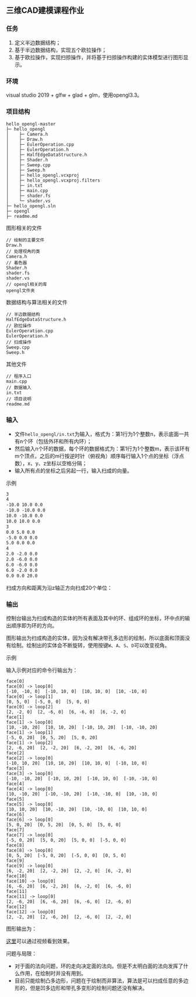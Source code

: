 ## 三维CAD建模课程作业  

### 任务  

1. 定义半边数据结构；  
2. 基于半边数据结构，实现五个欧拉操作；  
3. 基于欧拉操作，实现扫掠操作，并将基于扫掠操作构建的实体模型进行图形显示。  

### 环境    

visual studio 2019 + glfw + glad  + glm，使用opengl3.3。  

### 项目结构  

```
hello_opengl-master
├─ hello_opengl
│    ├─ Camera.h
│    ├─ Draw.h
│    ├─ EulerOperation.cpp
│    ├─ EulerOperation.h
│    ├─ HalfEdgeDataStructure.h
│    ├─ Shader.h
│    ├─ Sweep.cpp
│    ├─ Sweep.h
│    ├─ hello_opengl.vcxproj
│    ├─ hello_opengl.vcxproj.filters
│    ├─ in.txt
│    ├─ main.cpp
│    ├─ shader.fs
│    └─ shader.vs
├─ hello_opengl.sln
├─ opengl
├─ readme.md
```

图形相关的文件  

```
// 绘制的主要文件
Draw.h
// 处理视角的类
Camera.h
// 着色器
Shader.h
shader.fs
shader.vs
// opengl相关的库
opengl文件夹
```

数据结构与算法相关的文件  

```
// 半边数据结构
HalfEdgeDataStructure.h
// 欧拉操作
EulerOperation.cpp
EulerOperation.h
// 扫成操作
Sweep.cpp
Sweep.h
```

其他文件  

```
// 程序入口
main.cpp
// 数据输入
in.txt
// 项目说明
readme.md
```



### 输入    

- 文件`hello_opengl/in.txt`为输入，格式为：第1行为1个整数n，表示底面一共有n个环（包括外环和所有内环）；  
- 然后输入n个环的数据，每个环的数据格式为：第1行为1个整数m，表示该环有m个顶点，之后的m行按逆时针（俯视角）顺序每行输入1个点的坐标（浮点数），x、y、z坐标以空格分隔；  
- 输入所有点的坐标之后另起一行，输入扫成的向量。  

示例  

```txt
3
4
-10.0 10.0 0.0
-10.0 -10.0 0.0
10.0 -10.0 0.0
10.0 10.0 0.0
3
0.0 5.0 0.0
-5.0 0.0 0.0
5.0 0.0 0.0
4
2.0 -2.0 0.0
2.0 -6.0 0.0
6.0 -6.0 0.0
6.0 -2.0 0.0
0.0 0.0 20.0
```

扫成方向和距离为沿z轴正方向扫成20个单位：  


### 输出     

控制台输出为扫成构造的实体的所有表面及其中的环、组成环的坐标，环中点的输出顺序即为环的方向。  

图形输出为扫成构造的实体，因为没有解决带孔多边形的绘制，所以底面和顶面没有绘制。绘制出的实体会不断旋转，使用按键`W`、`A`、`S`、`D`可以改变视角。  

示例  

输入示例对应的命令行输出为：  

```
face[0]
face[0] -> loop[0]
[-10, -10, 0]  [-10, 10, 0]  [10, 10, 0]  [10, -10, 0]
face[0] -> loop[1]
[0, 5, 0]  [-5, 0, 0]  [5, 0, 0]
face[0] -> loop[2]
[2, -2, 0]  [2, -6, 0]  [6, -6, 0]  [6, -2, 0]
face[1]
face[1] -> loop[0]
[10, -10, 20]  [10, 10, 20]  [-10, 10, 20]  [-10, -10, 20]
face[1] -> loop[1]
[-5, 0, 20]  [0, 5, 20]  [5, 0, 20]
face[1] -> loop[2]
[2, -6, 20]  [2, -2, 20]  [6, -2, 20]  [6, -6, 20]
face[2]
face[2] -> loop[0]
[-10, 10, 20]  [10, 10, 20]  [10, 10, 0]  [-10, 10, 0]
face[3]
face[3] -> loop[0]
[-10, -10, 20]  [-10, 10, 20]  [-10, 10, 0]  [-10, -10, 0]
face[4]
face[4] -> loop[0]
[10, -10, 20]  [-10, -10, 20]  [-10, -10, 0]  [10, -10, 0]
face[5]
face[5] -> loop[0]
[10, 10, 20]  [10, -10, 20]  [10, -10, 0]  [10, 10, 0]
face[6]
face[6] -> loop[0]
[5, 0, 20]  [0, 5, 20]  [0, 5, 0]  [5, 0, 0]
face[7]
face[7] -> loop[0]
[-5, 0, 20]  [5, 0, 20]  [5, 0, 0]  [-5, 0, 0]
face[8]
face[8] -> loop[0]
[0, 5, 20]  [-5, 0, 20]  [-5, 0, 0]  [0, 5, 0]
face[9]
face[9] -> loop[0]
[6, -2, 20]  [2, -2, 20]  [2, -2, 0]  [6, -2, 0]
face[10]
face[10] -> loop[0]
[6, -6, 20]  [6, -2, 20]  [6, -2, 0]  [6, -6, 0]
face[11]
face[11] -> loop[0]
[2, -6, 20]  [6, -6, 20]  [6, -6, 0]  [2, -6, 0]
face[12]
face[12] -> loop[0]
[2, -2, 20]  [2, -6, 20]  [2, -6, 0]  [2, -2, 0]
```

图形输出为：  

[这里](https://www.bilibili.com/video/BV1GK41137f4)可以通过视频看到效果。  

问题与局限：  

- 对于面的法向问题，环的走向决定面的法向。但是不太明白面的法向发挥了什么作用，在绘制时并没有用到。  
- 目前只能绘制凸多边形，问题在于绘制而非算法，算法是可以扫成任意的多边形的，但是凹多边形和带孔多变形的绘制问题还没有解决。  
